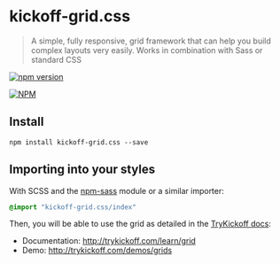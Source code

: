 # kickoff-grid.css
> A simple, fully responsive, grid framework that can help you build complex layouts very easily.
> Works in combination with Sass or standard CSS


[![npm version](https://badge.fury.io/js/kickoff-grid.css.svg)](https://badge.fury.io/js/kickoff-grid.css)

[![NPM](https://nodei.co/npm/kickoff-grid.css.png)](https://nodei.co/npm/kickoff-grid.css/)

## Install

```
npm install kickoff-grid.css --save
```

## Importing into your styles

With SCSS and the [npm-sass](https://www.npmjs.com/package/npm-sass) module or a similar importer:

```scss
@import "kickoff-grid.css/index"
```

Then, you will be able to use the grid as detailed in the [TryKickoff docs](http://trykickoff.com/learn/grid):

* Documentation:  http://trykickoff.com/learn/grid
* Demo: http://trykickoff.com/demos/grids

